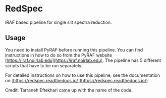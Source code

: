 # RedSpec
IRAF based pipeline for single slit spectra reduction.

## Usage

You need to install PyRAF before running this pipeline. You can find instructions in how to do so from the PyRAF website [https://iraf.noirlab.edu](https://iraf.noirlab.edu). The pipeline has 5 different scripts that have to be run separately.

For detailed instructions on how to use this pipeline, see the documentation on [https://redspec.readthedocs.io/](https://redspec.readthedocs.io/)

Credit: Tarraneh Eftekhari came up with the name of the code.

